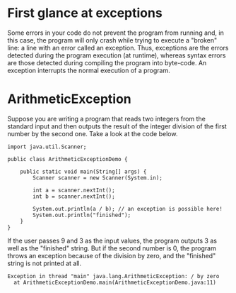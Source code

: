 # First glance at exceptions
Some errors in your code do not prevent the program from running and, in this case, the program will only crash while trying to execute a "broken" line: a line with an error called an exception. Thus, exceptions are the errors detected during the program execution (at runtime), whereas syntax errors are those detected during compiling the program into byte-code. An exception interrupts the normal execution of a program.

# ArithmeticException
Suppose you are writing a program that reads two integers from the standard input and then outputs the result of the integer division of the first number by the second one. Take a look at the code below.

```
import java.util.Scanner;

public class ArithmeticExceptionDemo {

    public static void main(String[] args) {
        Scanner scanner = new Scanner(System.in);

        int a = scanner.nextInt();
        int b = scanner.nextInt();

        System.out.println(a / b); // an exception is possible here!
        System.out.println("finished");
    }
}

```

If the user passes 9 and 3 as the input values, the program outputs 3 as well as the "finished" string. But if the second number is 0, the program throws an exception because of the division by zero, and the "finished" string is not printed at all.

```
Exception in thread "main" java.lang.ArithmeticException: / by zero
  at ArithmeticExceptionDemo.main(ArithmeticExceptionDemo.java:11)
```


